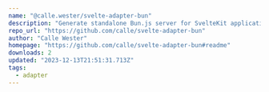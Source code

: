 ```yaml
---
name: "@calle.wester/svelte-adapter-bun"
description: "Generate standalone Bun.js server for SvelteKit applications."
repo_url: "https://github.com/calle/svelte-adapter-bun"
author: "Calle Wester"
homepage: "https://github.com/calle/svelte-adapter-bun#readme"
downloads: 2
updated: "2023-12-13T21:51:31.713Z"
tags: 
  - adapter
---
```

